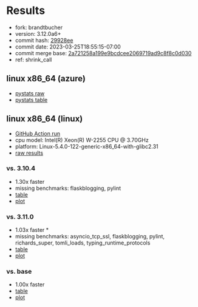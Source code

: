 # Results

- fork: brandtbucher
- version: 3.12.0a6+
- commit hash: [29928ee](https://github.com/brandtbucher/cpython/commit/29928ee)
- commit date: 2023-03-25T18:55:15-07:00
- commit merge base: [2a721258a199e9bcdcee2069719ad9c8f8c0d030](https://github.com/brandtbucher/cpython/commit/2a721258a199e9bcdcee2069719ad9c8f8c0d030)
- ref: shrink_call

## linux x86_64 (azure)

- [pystats raw](bm-20230325-azure-x86_64-brandtbucher-shrink_call-3.12.0a6%2B-29928ee-pystats.json)
- [pystats table](bm-20230325-azure-x86_64-brandtbucher-shrink_call-3.12.0a6%2B-29928ee-pystats.md)

## linux x86_64 (linux)

- [GitHub Action run](https://github.com/faster-cpython/benchmarking/actions/runs/4600787918)
- cpu model: Intel(R) Xeon(R) W-2255 CPU @ 3.70GHz
- platform: Linux-5.4.0-122-generic-x86_64-with-glibc2.31
- [raw results](bm-20230325-linux-x86_64-brandtbucher-shrink_call-3.12.0a6%2B-29928ee.json)

### vs. 3.10.4

- 1.30x faster
- missing benchmarks: flaskblogging, pylint
- [table](bm-20230325-linux-x86_64-brandtbucher-shrink_call-3.12.0a6%2B-29928ee-vs-3.10.4.md)
- [plot](bm-20230325-linux-x86_64-brandtbucher-shrink_call-3.12.0a6%2B-29928ee-vs-3.10.4.png)

### vs. 3.11.0

- 1.03x faster \*
- missing benchmarks: asyncio_tcp_ssl, flaskblogging, pylint, richards_super, tomli_loads, typing_runtime_protocols
- [table](bm-20230325-linux-x86_64-brandtbucher-shrink_call-3.12.0a6%2B-29928ee-vs-3.11.0.md)
- [plot](bm-20230325-linux-x86_64-brandtbucher-shrink_call-3.12.0a6%2B-29928ee-vs-3.11.0.png)

### vs. base

- 1.00x faster
- [table](bm-20230325-linux-x86_64-brandtbucher-shrink_call-3.12.0a6%2B-29928ee-vs-base.md)
- [plot](bm-20230325-linux-x86_64-brandtbucher-shrink_call-3.12.0a6%2B-29928ee-vs-base.png)

